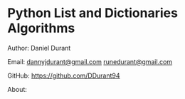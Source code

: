# Python List and Dictionaries Algorithms

Author: Daniel Durant

Email:
<dannyjdurant@gmail.com>
<runedurant@gmail.com>

GitHub:
<https://github.com/DDurant94>

About:
